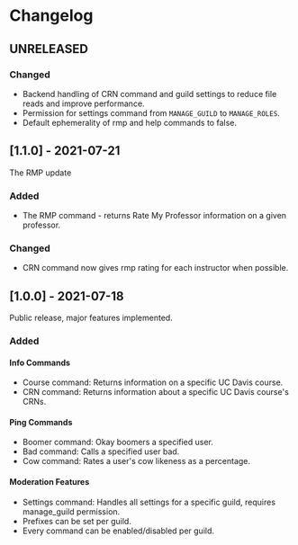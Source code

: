 # Changelog

## UNRELEASED

### Changed

- Backend handling of CRN command and guild settings to reduce file reads and improve performance.
- Permission for settings command from `MANAGE_GUILD` to `MANAGE_ROLES`.
- Default ephemerality of rmp and help commands to false.

## [1.1.0] - 2021-07-21

The RMP update

### Added

- The RMP command - returns Rate My Professor information on a given professor.

### Changed

- CRN command now gives rmp rating for each instructor when possible.

## [1.0.0] - 2021-07-18

Public release, major features implemented.

### Added

#### Info Commands

- Course command: Returns information on a specific UC Davis course.
- CRN command: Returns information about a specific UC Davis course's CRNs.

#### Ping Commands

- Boomer command: Okay boomers a specified user.
- Bad command: Calls a specified user bad.
- Cow command: Rates a user's cow likeness as a percentage.

#### Moderation Features

- Settings command: Handles all settings for a specific guild, requires manage_guild permission.
- Prefixes can be set per guild.
- Every command can be enabled/disabled per guild.
